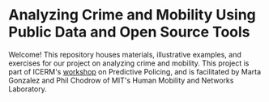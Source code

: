 # Analyzing Crime and Mobility Using Public Data and Open Source Tools

Welcome! This repository houses materials, illustrative examples, and exercises for our project on analyzing crime and mobility. This project is part of ICERM's [workshop](https://icerm.brown.edu/topical_workshops/tw16-7-pp/) on Predictive Policing, and is facilitated by Marta Gonzalez and Phil Chodrow of MIT's Human Mobility and Networks Laboratory. 

